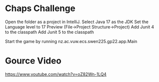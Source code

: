 # Chaps Challenge
Open the folder as a project in IntelliJ.
Select Java 17 as the JDK
Set the Language level to 17 Preview (File->Project Structure->Project)
Add Junit 4 to the classpath
Add Junit 5 to the classpath

Start the game by running nz.ac.vuw.ecs.swen225.gp22.app.Main

# Gource Video
https://www.youtube.com/watch?v=oZ82Wn-1LQ4
